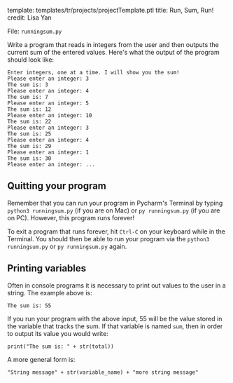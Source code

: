 template: templates/tr/projects/projectTemplate.ptl
title: Run, Sum, Run!
credit: Lisa Yan

File: `runningsum.py`

Write a program that reads in integers from the user and then outputs the current
sum of the entered values. Here's what the output of the program should look like:

```
Enter integers, one at a time. I will show you the sum!
Please enter an integer: 3
The sum is: 3
Please enter an integer: 4
The sum is: 7
Please enter an integer: 5
The sum is: 12
Please enter an integer: 10
The sum is: 22
Please enter an integer: 3
The sum is: 25
Please enter an integer: 4
The sum is: 29
Please enter an integer: 1
The sum is: 30
Please enter an integer: ...
```

## Quitting your program
Remember that you can run your program in Pycharm's Terminal by typing `python3 runningsum.py` (if you are on Mac)
or `py runningsum.py` (if you are on PC). However, this program runs forever!

To exit a program that runs forever, hit `Ctrl-C` on your keyboard while in the Terminal. You should then be able
to run your program via the `python3 runningsum.py` or `py runningsum.py` again.

## Printing variables
Often in console programs it is necessary to print out values to the user in a string. The example above is: 

```
The sum is: 55
```

If you run your program with the above input, 55 will be the value stored in the variable that tracks the sum. If that variable is named `sum`, then in order to output its value you would write:

```
print("The sum is: " + str(total))
```

A more general form is:

```
"String message" + str(variable_name) + "more string message"
```
